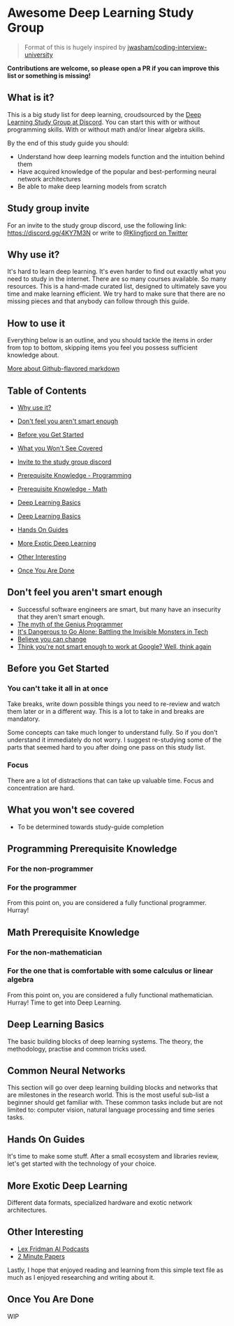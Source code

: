 # Awesome Deep Learning Study Group

> Format of this is hugely inspired by [jwasham/coding-interview-university](https://github.com/jwasham/coding-interview-university)

__Contributions are welcome, so please open a PR if you can improve this list or something is missing!__

## What is it?

This is a big study list for deep learning, croudsourced by the [Deep Learning Study Group at Discord](#study-group-invite).
You can start this with or without programming skills. With or without math and/or linear algebra skills.

By the end of this study guide you should:

- Understand how deep learning models function and the intuition behind them
- Have acquired knowledge of the popular and best-performing neural network architectures
- Be able to make deep learning models from scratch

## Study group invite

For an invite to the study group discord, use the following link: https://discord.gg/4KY7M3N or write to [@Klingfjord on Twitter](https://twitter.com/klingfjord)

## Why use it?

It's hard to learn deep learning. It's even harder to find out exactly what you need to study in the internet. There are so many courses available. So many resources. This is a hand-made curated list, designed to ultimately save you time and make learning efficient. We try hard to make sure that there are no missing pieces and that anybody can follow through this guide.

## How to use it

Everything below is an outline, and you should tackle the items in order from top to bottom, skipping items you feel you possess sufficient knowledge about.

[More about Github-flavored markdown](https://guides.github.com/features/mastering-markdown/#GitHub-flavored-markdown)

## Table of Contents

- [Why use it?](#why-use-it)
- [Don't feel you aren't smart enough](#dont-feel-you-arent-smart-enough)
- [Before you Get Started](#before-you-get-started)
- [What you Won't See Covered](#what-you-wont-see-covered)
- [Invite to the study group discord](#study-group-invite)

- [Prerequisite Knowledge - Programming](#programming-prerequisite-knowledge)
- [Prerequisite Knowledge - Math](#math-prerequisite-knowledge)

- [Deep Learning Basics](#deep-learning-basics)
- [Deep Learning Basics](#common-neural-networks)
- [Hands On Guides](#hands-on-guides)
- [More Exotic Deep Learning](#more-exotic-deep-learning)

- [Other Interesting](#other-interesting)
- [Once You Are Done](#once-you-are-done)

## Don't feel you aren't smart enough

- Successful software engineers are smart, but many have an insecurity that they aren't smart enough.
- [The myth of the Genius Programmer](https://www.youtube.com/watch?v=0SARbwvhupQ)
- [It's Dangerous to Go Alone: Battling the Invisible Monsters in Tech](https://www.youtube.com/watch?v=1i8ylq4j_EY)
- [Believe you can change](http://www.aaronsw.com/weblog/dweck)
- [Think you're not smart enough to work at Google? Well, think again](https://www.youtube.com/watch?v=uPOJ1PR50ag)

## Before you Get Started

### You can't take it all in at once

Take breaks, write down possible things you need to re-review and watch them later or in a different way. This is a lot to take in and breaks are mandatory.

Some concepts can take much longer to understand fully. So if you don't understand it immediately do not worry. I suggest re-studying some of the parts that seemed hard to you after doing one pass on this study list.

### Focus

There are a lot of distractions that can take up valuable time. Focus and concentration are hard.

## What you won't see covered

- To be determined towards study-guide completion

## Programming Prerequisite Knowledge

### For the non-programmer

### For the programmer

From this point on, you are considered a fully functional programmer. Hurray!

## Math Prerequisite Knowledge

### For the non-mathematician

### For the one that is comfortable with some calculus or linear algebra

From this point on, you are considered a fully functional mathematician. Hurray! Time to get into Deep Learning.

## Deep Learning Basics

The basic building blocks of deep learning systems. The theory, the methodology, practise and common tricks used.

## Common Neural Networks

This section will go over deep learning building blocks and networks that are milestones in the research world. This is the most useful sub-list a beginner should get familiar with. These common tasks include but are not limited to: computer vision, natural language processing and time series tasks.

## Hands On Guides

It's time to make some stuff. After a small ecosystem and libraries review, let's get started with the technology of your choice.

## More Exotic Deep Learning

Different data formats, specialized hardware and exotic network architectures.

## Other Interesting

- [Lex Fridman AI Podcasts](https://lexfridman.com/ai/)
- [2 Minute Papers](https://www.youtube.com/channel/UCbfYPyITQ-7l4upoX8nvctg)

Lastly, I hope that enjoyed reading and learning from this simple text file as much as I enjoyed researching and writing about it.

## Once You Are Done

WIP
